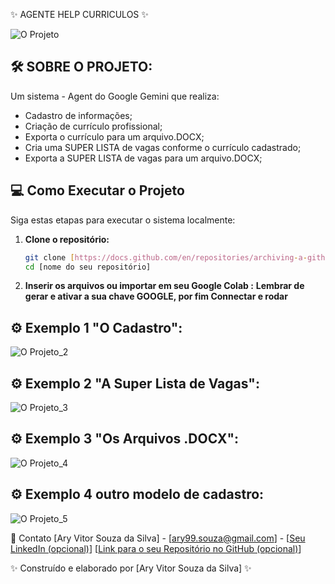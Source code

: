 ✨ AGENTE HELP CURRICULOS ✨

![O Projeto](assets/img_curriculo.png)

## 🛠️ SOBRE O PROJETO:

Um sistema - Agent do Google Gemini que realiza:
- Cadastro de informações; 
- Criação de currículo profissional; 
- Exporta o currículo para um arquivo.DOCX;
- Cria uma SUPER LISTA de vagas conforme o currículo cadastrado;
- Exporta a SUPER LISTA de vagas para um arquivo.DOCX;

## 💻 Como Executar o Projeto

Siga estas etapas para executar o sistema localmente:

1.  **Clone o repositório:**
    ```bash
    git clone [https://docs.github.com/en/repositories/archiving-a-github-repository/referencing-and-citing-content](https://docs.github.com/en/repositories/archiving-a-github-repository/referencing-and-citing-content)
    cd [nome do seu repositório]
    ```
2.  **Inserir os arquivos ou importar em seu Google Colab :**
    **Lembrar de gerar e ativar a sua chave GOOGLE, por fim Connectar e rodar** 

## ⚙️ Exemplo 1 "O Cadastro": 
![O Projeto_2](assets/ex_curriculo_1.png)

## ⚙️ Exemplo 2 "A Super Lista de Vagas":
![O Projeto_3](assets/ex_curriculo_2.png)

## ⚙️ Exemplo 3 "Os Arquivos .DOCX":
![O Projeto_4](assets/ex_curriculo_3.png)

## ⚙️ Exemplo 4 outro modelo de cadastro:
![O Projeto_5](assets/ex_curriculo_4.png)


📧 Contato
[Ary Vitor Souza da Silva] - [ary99.souza@gmail.com] - [[Seu LinkedIn (opcional)](http://www.linkedin.com/in/ary-vitor-souza41925246)]
[[Link para o seu Repositório no GitHub (opcional)](https://github.com/aryvitorss)]

✨ Construído e elaborado por [Ary Vitor Souza da Silva] ✨